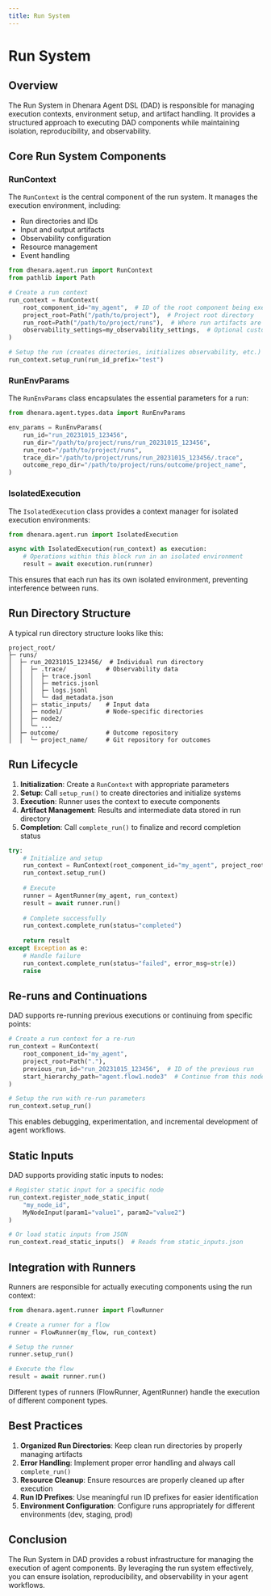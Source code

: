 ```yaml
---
title: Run System
---
```


# Run System

## Overview

The Run System in Dhenara Agent DSL (DAD) is responsible for managing execution contexts, environment setup, and artifact handling. It provides a structured approach to executing DAD components while maintaining isolation, reproducibility, and observability.

## Core Run System Components

### RunContext

The `RunContext` is the central component of the run system. It manages the execution environment, including:

- Run directories and IDs
- Input and output artifacts
- Observability configuration
- Resource management
- Event handling

```python
from dhenara.agent.run import RunContext
from pathlib import Path

# Create a run context
run_context = RunContext(
    root_component_id="my_agent",  # ID of the root component being executed
    project_root=Path("/path/to/project"),  # Project root directory
    run_root=Path("/path/to/project/runs"),  # Where run artifacts are stored
    observability_settings=my_observability_settings,  # Optional custom settings
)

# Setup the run (creates directories, initializes observability, etc.)
run_context.setup_run(run_id_prefix="test")
```

### RunEnvParams

The `RunEnvParams` class encapsulates the essential parameters for a run:

```python
from dhenara.agent.types.data import RunEnvParams

env_params = RunEnvParams(
    run_id="run_20231015_123456",
    run_dir="/path/to/project/runs/run_20231015_123456",
    run_root="/path/to/project/runs",
    trace_dir="/path/to/project/runs/run_20231015_123456/.trace",
    outcome_repo_dir="/path/to/project/runs/outcome/project_name",
)
```

### IsolatedExecution

The `IsolatedExecution` class provides a context manager for isolated execution environments:

```python
from dhenara.agent.run import IsolatedExecution

async with IsolatedExecution(run_context) as execution:
    # Operations within this block run in an isolated environment
    result = await execution.run(runner)
```

This ensures that each run has its own isolated environment, preventing interference between runs.

## Run Directory Structure

A typical run directory structure looks like this:

```
project_root/
├─ runs/
│  ├─ run_20231015_123456/  # Individual run directory
│  │  ├─ .trace/           # Observability data
│  │  │  ├─ trace.jsonl
│  │  │  ├─ metrics.jsonl
│  │  │  ├─ logs.jsonl
│  │  │  └─ dad_metadata.json
│  │  ├─ static_inputs/    # Input data
│  │  ├─ node1/            # Node-specific directories
│  │  ├─ node2/
│  │  └─ ...
│  ├─ outcome/             # Outcome repository
│  │  └─ project_name/     # Git repository for outcomes
```

## Run Lifecycle

1. **Initialization**: Create a `RunContext` with appropriate parameters
2. **Setup**: Call `setup_run()` to create directories and initialize systems
3. **Execution**: Runner uses the context to execute components
4. **Artifact Management**: Results and intermediate data stored in run directory
5. **Completion**: Call `complete_run()` to finalize and record completion status

```python
try:
    # Initialize and setup
    run_context = RunContext(root_component_id="my_agent", project_root=Path("."))
    run_context.setup_run()
    
    # Execute
    runner = AgentRunner(my_agent, run_context)
    result = await runner.run()
    
    # Complete successfully
    run_context.complete_run(status="completed")
    
    return result
except Exception as e:
    # Handle failure
    run_context.complete_run(status="failed", error_msg=str(e))
    raise
```

## Re-runs and Continuations

DAD supports re-running previous executions or continuing from specific points:

```python
# Create a run context for a re-run
run_context = RunContext(
    root_component_id="my_agent",
    project_root=Path("."),
    previous_run_id="run_20231015_123456",  # ID of the previous run
    start_hierarchy_path="agent.flow1.node3"  # Continue from this node
)

# Setup the run with re-run parameters
run_context.setup_run()
```

This enables debugging, experimentation, and incremental development of agent workflows.

## Static Inputs

DAD supports providing static inputs to nodes:

```python
# Register static input for a specific node
run_context.register_node_static_input(
    "my_node_id",
    MyNodeInput(param1="value1", param2="value2")
)

# Or load static inputs from JSON
run_context.read_static_inputs()  # Reads from static_inputs.json
```

## Integration with Runners

Runners are responsible for actually executing components using the run context:

```python
from dhenara.agent.runner import FlowRunner

# Create a runner for a flow
runner = FlowRunner(my_flow, run_context)

# Setup the runner
runner.setup_run()

# Execute the flow
result = await runner.run()
```

Different types of runners (FlowRunner, AgentRunner) handle the execution of different component types.

## Best Practices

1. **Organized Run Directories**: Keep clean run directories by properly managing artifacts
2. **Error Handling**: Implement proper error handling and always call `complete_run()`
3. **Resource Cleanup**: Ensure resources are properly cleaned up after execution
4. **Run ID Prefixes**: Use meaningful run ID prefixes for easier identification
5. **Environment Configuration**: Configure runs appropriately for different environments (dev, staging, prod)

## Conclusion

The Run System in DAD provides a robust infrastructure for managing the execution of agent components. By leveraging the run system effectively, you can ensure isolation, reproducibility, and observability in your agent workflows.